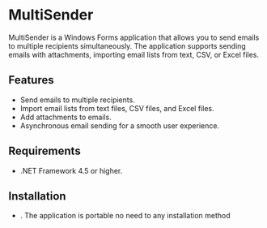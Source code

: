 # MultiSender

MultiSender is a Windows Forms application that allows you to send emails to multiple recipients simultaneously. The application supports sending emails with attachments, importing email lists from text, CSV, or Excel files.

## Features

- Send emails to multiple recipients.
- Import email lists from text files, CSV files, and Excel files.
- Add attachments to emails.
- Asynchronous email sending for a smooth user experience.

## Requirements

- .NET Framework 4.5 or higher.

## Installation

- . The application is portable no need to any installation method
